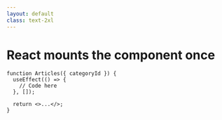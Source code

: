 ```yaml
---
layout: default
class: text-2xl
---
```


# React **mounts** the component once

```tsx
function Articles({ categoryId }) {
  useEffect(() => {
    // Code here
  }, []);

  return <>...</>;
}
```
